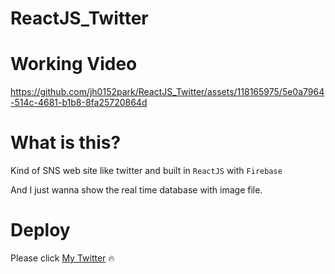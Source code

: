 # ReactJS_Twitter

# Working Video
https://github.com/jh0152park/ReactJS_Twitter/assets/118165975/5e0a7964-514c-4681-b1b8-8fa25720864d

# What is this?
Kind of SNS web site like twitter and built in `ReactJS` with `Firebase`

And I just wanna show the real time database with image file.

# Deploy
Please click [My Twitter](https://jh0152park.github.io/ReactJS_Twitter/#/) 🔥
